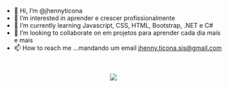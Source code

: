 - 👋 Hi, I’m @jhennyticona
- 👀 I’m interested in  aprender e crescer profissionalmente
- 🌱 I’m currently learning Javascript, CSS, HTML, Bootstrap, .NET e C#
- 💞️ I’m looking to collaborate on  em projetos para aprender cada dia mais e mais
- 📫 How to reach me ...mandando um email jhenny.ticona.sis@gmail.com

<!---
jhennyticona/jhennyticona is a ✨ special ✨ repository because its `README.md` (this file) appears on your GitHub profile.
You can click the Preview link to take a look at your changes.
--->
</br>
<p align="center"> <img align="center" src="https://profile-counter.glitch.me/jhennyticona/count.svg" /></p>
